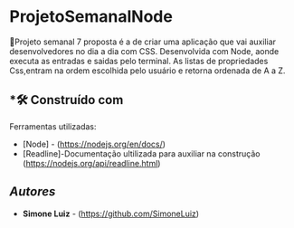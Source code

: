 # ProjetoSemanalNode
📝Projeto semanal 7
proposta é a de criar uma aplicação que vai auxiliar desenvolvedores no dia a dia com CSS. Desenvolvida
com Node, aonde executa as entradas e saidas pelo terminal. As listas de propriedades Css,entram na ordem 
escolhida pelo usuário e retorna ordenada de A a Z. 

## *🛠️ Construído com

Ferramentas utilizadas:
* [Node] - (https://nodejs.org/en/docs/)
* [Readline]-Documentação ultilizada para auxiliar na construção (https://nodejs.org/api/readline.html)
##  *Autores*
* **Simone Luiz** - (https://github.com/SimoneLuiz)
